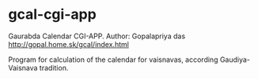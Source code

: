 # gcal-cgi-app

Gaurabda Calendar CGI-APP.
Author: Gopalapriya das
http://gopal.home.sk/gcal/index.html

Program for calculation of the calendar for vaisnavas, according Gaudiya-Vaisnava tradition.


